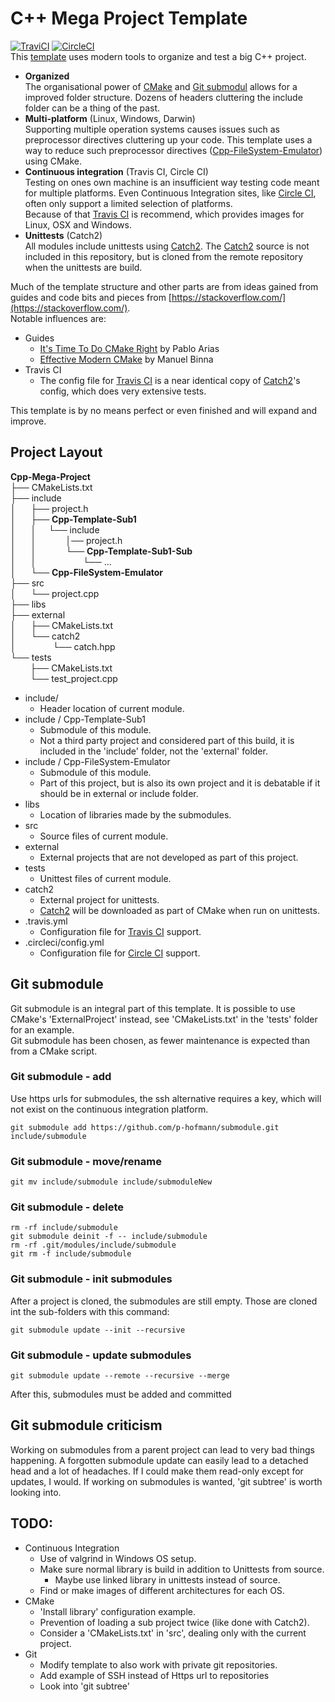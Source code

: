 # C++ Mega Project Template
[![TraviCI](https://api.travis-ci.com/p-hofmann/Cpp-Template.svg?branch=master)](https://travis-ci.com/p-hofmann/Cpp-Template)
[![CircleCI](https://circleci.com/gh/p-hofmann/Cpp-Template/tree/master.svg?style=svg)](https://circleci.com/gh/p-hofmann/Cpp-Template/tree/master)  
This [template](https://github.com/p-hofmann/Cpp-Template) uses modern tools to organize and test a big C++ project.
* **Organized**  
The organisational power of [CMake](https://cmake.org/) 
and [Git submodul](https://git-scm.com/) allows for a improved folder structure.
Dozens of headers cluttering the include folder can be a thing of the past.  
* **Multi-platform** (Linux, Windows, Darwin)  
Supporting multiple operation systems causes issues such as preprocessor directives cluttering up your code.
This template uses a way to reduce such preprocessor directives ([Cpp-FileSystem-Emulator](https://github.com/catchorg/Cpp-FileSystem-Emulator)) using CMake.
* **Continuous integration** (Travis CI, Circle CI)  
Testing on ones own machine is an insufficient way testing code meant for multiple platforms.
Even Continuous Integration sites, like [Circle CI](https://circleci.com/), 
often only support a limited selection of platforms.  
Because of that [Travis CI](https://travis-ci.com/) is recommend, which provides images for Linux, OSX and Windows.
* **Unittests** (Catch2)  
All modules include unittests using [Catch2](https://github.com/catchorg/Catch2).
The [Catch2](https://github.com/catchorg/Catch2) source is not included in this repository, 
but is cloned from the remote repository when the unittests are build.  

Much of the template structure and other parts are from ideas gained from guides 
and code bits and pieces from [https://stackoverflow.com/](https://stackoverflow.com/).  
Notable influences are:
* Guides
  - [It's Time To Do CMake Right](https://pabloariasal.github.io/2018/02/19/its-time-to-do-cmake-right/) by Pablo Arias
  - [Effective Modern CMake](https://gist.github.com/mbinna/c61dbb39bca0e4fb7d1f73b0d66a4fd1) by Manuel Binna
* Travis CI
  - The config file for [Travis CI](https://travis-ci.com/) is a near identical copy of [Catch2](https://github.com/catchorg/Catch2)'s config, 
  which does very extensive tests.

This template is by no means perfect or even finished and will expand and improve.

## Project Layout

**Cpp-Mega-Project**  
├── CMakeLists.txt  
├── include  
│&nbsp;&nbsp;&nbsp;&nbsp;&nbsp;&nbsp;├── project.h  
│&nbsp;&nbsp;&nbsp;&nbsp;&nbsp;&nbsp;├── **Cpp-Template-Sub1**  
│&nbsp;&nbsp;&nbsp;&nbsp;&nbsp;&nbsp;│ &nbsp;&nbsp;&nbsp;&nbsp;└── include  
│&nbsp;&nbsp;&nbsp;&nbsp;&nbsp;&nbsp;│ &nbsp;&nbsp;&nbsp;&nbsp;&nbsp;&nbsp;&nbsp;&nbsp;&nbsp;&nbsp;&nbsp;│── project.h  
│&nbsp;&nbsp;&nbsp;&nbsp;&nbsp;&nbsp;│ &nbsp;&nbsp;&nbsp;&nbsp;&nbsp;&nbsp;&nbsp;&nbsp;&nbsp;&nbsp;&nbsp;└── **Cpp-Template-Sub1-Sub**  
│&nbsp;&nbsp;&nbsp;&nbsp;&nbsp;&nbsp;│ &nbsp;&nbsp;&nbsp;&nbsp;&nbsp;&nbsp;&nbsp;&nbsp;&nbsp;&nbsp;&nbsp;&nbsp;&nbsp;&nbsp;&nbsp;&nbsp;&nbsp;&nbsp;└── ...  
│&nbsp;&nbsp;&nbsp;&nbsp;&nbsp;&nbsp;└── **Cpp-FileSystem-Emulator**  
├── src  
│&nbsp;&nbsp;&nbsp;&nbsp;&nbsp;&nbsp;└── project.cpp  
├── libs  
├── external  
│&nbsp;&nbsp;&nbsp;&nbsp;&nbsp;&nbsp;├── CMakeLists.txt  
│&nbsp;&nbsp;&nbsp;&nbsp;&nbsp;&nbsp;└── catch2  
│&nbsp;&nbsp;&nbsp;&nbsp;&nbsp;&nbsp;&nbsp;&nbsp;&nbsp;&nbsp;&nbsp;&nbsp;&nbsp;&nbsp;&nbsp;└── catch.hpp  
└── tests  
&nbsp;&nbsp;&nbsp;&nbsp;&nbsp;&nbsp;&nbsp;&nbsp;├── CMakeLists.txt  
&nbsp;&nbsp;&nbsp;&nbsp;&nbsp;&nbsp;&nbsp;&nbsp;└── test_project.cpp  

* include/
  - Header location of current module.
* include / Cpp-Template-Sub1
  - Submodule of this module. 
  - Not a third party project and considered part of this build, 
it is included in the 'include' folder, not the 'external' folder.
* include / Cpp-FileSystem-Emulator
  - Submodule of this module.
  - Part of this project, 
but is also its own project and it is debatable if it should be in external or include folder.
* libs
  - Location of libraries made by the submodules.
* src
  - Source files of current module.
* external
  - External projects that are not developed as part of this project.
* tests
  - Unittest files of current module.
* catch2
  - External project for unittests.
  - [Catch2](https://github.com/catchorg/Catch2) will be downloaded as part of CMake when run on unittests.
* .travis.yml
  - Configuration file for [Travis CI](https://travis-ci.com/) support.
* .circleci/config.yml
  - Configuration file for [Circle CI](https://circleci.com/) support.

## Git submodule
Git submodule is an integral part of this template.
It is possible to use CMake's 'ExternalProject' instead, see 'CMakeLists.txt' in the 'tests' folder for an example.  
Git submodule has been chosen, as fewer maintenance is expected than from a CMake script.

### Git submodule - add
Use https urls for submodules, the ssh alternative requires a key, 
which will not exist on the continuous integration platform.
```
git submodule add https://github.com/p-hofmann/submodule.git include/submodule
```

### Git submodule - move/rename
```
git mv include/submodule include/submoduleNew
```

### Git submodule - delete
```
rm -rf include/submodule
git submodule deinit -f -- include/submodule    
rm -rf .git/modules/include/submodule
git rm -f include/submodule
```

### Git submodule - init submodules
After a project is cloned, the submodules are still empty. Those are cloned int the sub-folders with this command:
```
git submodule update --init --recursive
```
### Git submodule - update submodules
```
git submodule update --remote --recursive --merge
```
After this, submodules must be added and committed

## Git submodule criticism
Working on submodules from a parent project can lead to very bad things happening.
A forgotten submodule update can easily lead to a detached head and a lot of headaches.
If I could make them read-only except for updates, I would.
If working on submodules is wanted, 'git subtree' is worth looking into.

## TODO:
* Continuous Integration
  - Use of valgrind in Windows OS setup.
  - Make sure normal library is build in addition to Unittests from source.
    * Maybe use linked library in unittests instead of source.
  - Find or make images of different architectures for each OS.
* CMake
  - 'Install library' configuration example.
  - Prevention of loading a sub project twice (like done with Catch2).
  - Consider a 'CMakeLists.txt' in 'src', dealing only with the current project.
* Git
  - Modify template to also work with private git repositories.
  - Add example of SSH instead of Https url to repositories
  - Look into 'git subtree'
